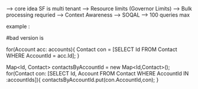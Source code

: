 --> core idea SF is multi tenant
    --> Resource limits (Governor Limits)
    --> Bulk processing requried 
    --> Context Awareness
--> SOQAL --> 100 queries max


example :

#bad version is 

for(Account acc: accounts){
    Contact con = [SELECT Id FROM Contact WHERE AccountId = acc.Id];
}

Map<Id, Contact> contactsByAccountId = new Map<Id,Contact>();
for(Contact con: [SELECT Id, Account FROM Contact WHERE AccountId IN :accountIds]){
    contactsByAccountId.put(con.AccountId,con);
}
<!-- 0(1) lookups with map -->